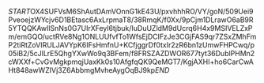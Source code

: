 $START$OX4SUFVsM6ShAutDAmVOnnG1kE43U/pxvhhhRO/VY/goN/509Uei9PveoejzWYcjv6D1BEtasc6AxLrpmaT8/38RmqK/f0Xx/9pCjm1DLrawO6aB9R5YTQQKAwIlSnNs0G7UIrXFeyl6tjbuk/IuDuUZldM9dUcrq6H4x9MSIVELZxPm/emGQO/uctRVe8Ng1ONLUUfvfTo1WfsEjDCIFzJe3CGjFAS9qr7ZSxZMhFmP2tiRtZoVIRULJAVYpK6IFsHmfnU+KCfjggrDf0txIr2zR6bn1zUmwFHPCwq/p05iB2/5cJlLrE5QhgYXwWo9q3BFem/f8FRSZAZDWOR677tyt36DublPHMn2cWXXf+CvGvMgkpmqjUaxKk0s10AfgfqQK9QeMGT7/KgjAXHI+ho6CarCwAHt848awWZIVj3Z6AbbmgMvheAygOqBJ9kp$END$
